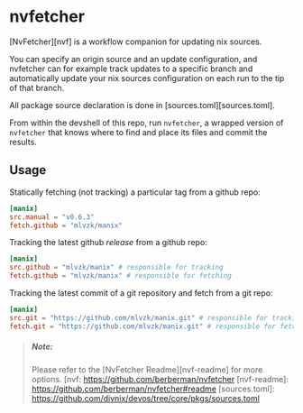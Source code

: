 # nvfetcher
[NvFetcher][nvf] is a workflow companion for updating nix sources.

You can specify an origin source and an update configuration, and
nvfetcher can for example track updates to a specific branch and
automatically update your nix sources configuration on each run
to the tip of that branch.

All package source declaration is done in [sources.toml][sources.toml].

From within the devshell of this repo, run `nvfetcher`, a wrapped
version of `nvfetcher` that knows where to find and place its files
and commit the results.

## Usage

Statically fetching (not tracking) a particular tag from a github repo:
```toml
[manix]
src.manual = "v0.6.3"
fetch.github = "mlvzk/manix"
```

Tracking the latest github _release_ from a github repo:
```toml
[manix]
src.github = "mlvzk/manix" # responsible for tracking
fetch.github = "mlvzk/manix" # responsible for fetching
```

Tracking the latest commit of a git repository and fetch from a git repo:
```toml
[manix]
src.git = "https://github.com/mlvzk/manix.git" # responsible for tracking
fetch.git = "https://github.com/mlvzk/manix.git" # responsible for fetching
```

> ##### _Note:_
> Please refer to the [NvFetcher Readme][nvf-readme] for more options.
[nvf: https://github.com/berberman/nvfetcher
[nvf-readme]: https://github.com/berberman/nvfetcher#readme
[sources.toml]: https://github.com/divnix/devos/tree/core/pkgs/sources.toml
